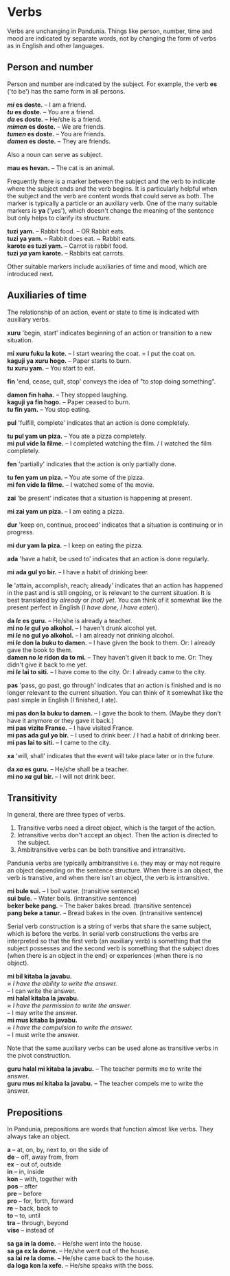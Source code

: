 # Verbs

Verbs are unchanging in Pandunia.
Things like person, number, time and mood are indicated by separate words,
not by changing the form of verbs as in English and other languages.

## Person and number

Person and number are indicated by the subject.
For example, the verb
**es**
('to be') has the same form in all persons.

**_mi_ es doste.**
– I am a friend.  
**_tu_ es doste.**
– You are a friend.  
**_da_ es doste.**
– He/she is a friend.  
**_mimen_ es doste.**
– We are friends.  
**_tumen_ es doste.**
– You are friends.  
**_damen_ es doste.**
– They are friends.

Also a noun can serve as subject.

**mau es hevan.**
– The cat is an animal.

Frequently there is a marker between the subject and the verb
to indicate where the subject ends and the verb begins.
It is particularly helpful when the subject and the verb are content words
that could serve as both.
The marker is typically a particle or an auxiliary verb.
One of the many suitable markers is
**ya**
('yes'),
which doesn't change the meaning of the sentence
but only helps to clarify its structure.

**tuzi yam.**
– Rabbit food. – OR Rabbit eats.  
**tuzi ya yam.**
– Rabbit does eat. ~ Rabbit eats.  
**karote es tuzi yam.**
– Carrot is rabbit food.  
**tuzi _ya_ yam karote.**
– Rabbits eat carrots.

Other suitable markers include auxiliaries of time and mood,
which are introduced next.


## Auxiliaries of time

The relationship of an action, event or state to time is indicated with auxiliary verbs.

**xuru**
'begin, start'
indicates beginning of an action or transition to a new situation.

**mi xuru fuku la kote.**
– I start wearing the coat. = I put the coat on.  
**kaguji ya xuru hogo.**
– Paper starts to burn.  
**tu xuru yam.**
– You start to eat.

**fin**
'end, cease, quit, stop'
conveys the idea of "to stop doing something".

**damen fin haha.**
– They stopped laughing.  
**kaguji ya fin hogo.**
– Paper ceased to burn.  
**tu fin yam.**
– You stop eating.

**pul**
'fulfill, complete'
indicates that an action is done completely.

**tu pul yam un piza.**
– You ate a pizza completely.  
**mi pul vide la filme.**
– I completed watching the film. / I watched the film completely.

**fen**
'partially'
indicates that the action is only partially done.

**tu fen yam un piza.**
– You ate some of the pizza.  
**mi fen vide la filme.**
– I watched some of the movie.

**zai**
'be present'
indicates that a situation is happening at present.

**mi zai yam un piza.**
– I am eating a pizza.

**dur**
'keep on, continue, proceed'
indicates that a situation is continuing or in progress.

**mi dur yam la piza.**
– I keep on eating the pizza.

**ada**
'have a habit, be used to'
indicates that an action is done regularly.

**mi ada gul yo bir.**
– I have a habit of drinking beer.

**le**
'attain, accomplish, reach; already'
indicates that an action has happened in the past and is still ongoing, or is relevant to the current situation.
It is best translated by *already* or *(not) yet*.
You can think of it somewhat like the present perfect in English (_I have done_, _I have eaten_).

**da _le_ es guru.**
– He/she is already a teacher.  
**mi no _le_ gul yo alkohol.**
– I haven't drunk alcohol yet.  
**mi _le_ no gul yo alkohol.**
– I am already not drinking alcohol.  
**mi _le_ don la buku to damen.**
– I have given the book to them. Or: I already gave the book to them.  
**damen no _le_ ridon da to mi.**
– They haven't given it back to me. Or: They didn't give it back to me yet.  
**mi _le_ lai to siti.**
– I have come to the city. Or: I already came to the city.

**pas**
'pass, go past, go through'
indicates that an action is finished and is no longer relevant to the current situation.
You can think of it somewhat like the past simple in English (I finished, I ate).

**mi pas don la buku to damen.**
– I gave the book to them. (Maybe they don't have it anymore or they gave it back.)  
**mi pas vizite Franse.**
– I have visited France.  
**mi pas ada gul yo bir.**
– I used to drink beer. / I had a habit of drinking beer.  
**mi pas lai to siti.**
– I came to the city.

**xa**
'will, shall'
indicates that the event will take place later or in the future.

**da _xa_ es guru.**
– He/she shall be a teacher.  
**mi no _xa_ gul bir.**
– I will not drink beer.


## Transitivity

In general, there are three types of verbs.

1. Transitive verbs need a direct object, which is the target of the action.
2. Intransitive verbs don't accept an object. Then the action is directed to the subject.
3. Ambitransitive verbs can be both transitive and intransitive.

Pandunia verbs are typically ambitransitive
i.e. they may or may not require an object depending on the sentence structure.
When there is an object, the verb is transtive,
and when there isn't an object, the verb is intransitive.

**mi bule sui.**
– I boil water. (transitive sentence)  
**sui bule.**
– Water boils. (intransitive sentence)  
**beker beke pang.**
– The baker bakes bread. (transitive sentence)  
**pang beke a tanur.**
– Bread bakes in the oven. (intransitive sentence)

Serial verb construction is a string of verbs that share the same subject,
which is before the verbs.
In serial verb constructions the verbs are interpreted so that
the first verb (an auxiliary verb) is something that the subject possesses
and the second verb is something that the subject does (when there is an object in the end)
or experiences (when there is no object).

**mi bil kitaba la javabu.**  
≈ *I have the ability to write the answer.*  
– I can write the answer.  
**mi halal kitaba la javabu.**  
≈ *I have the permission to write the answer.*  
– I may write the answer.  
**mi mus kitaba la javabu.**  
≈ *I have the compulsion to write the answer.*  
– I must write the answer.

Note that the same auxiliary verbs can be used alone as transitive verbs in the pivot construction.

**guru halal mi kitaba la javabu.**
– The teacher permits me to write the answer.  
**guru mus mi kitaba la javabu.**
– The teacher compels me to write the answer.



## Prepositions

In Pandunia, prepositions are words that function almost like verbs.
They always take an object.

**a**
– at, on, by, next to, on the side of  
**de**
– off, away from, from  
**ex**
– out of, outside  
**in**
– in, inside  
**kon**
– with, together with  
**pos**
– after  
**pre**
– before  
**pro**
– for, forth, forward  
**re**
– back, back to  
**to**
– to, until  
**tra**
– through, beyond  
**vise**
– instead of

**sa ga in la dome.**
– He/she went into the house.  
**sa ga ex la dome.**
– He/she went out of the house.  
**sa lai re la dome.**
– He/she came back to the house.  
**da loga kon la xefe.**
– He/she speaks with the boss.

